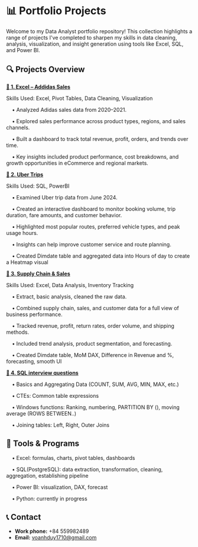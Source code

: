 # 📊 Portfolio Projects

Welcome to my Data Analyst portfolio repository!
This collection highlights a range of projects I've completed to sharpen my skills in data cleaning, analysis, visualization, and insight generation using tools like Excel, SQL, and Power BI.

## 🔍 Projects Overview

[**📁 1. Excel – Addidas Sales**](https://github.com/voanhduy1710/Portfolio_projects/blob/main/1.%20Excel%20-%20Addidas%20Sales/1.%20Excel%20-%20Addidas%20Sales%20Dashboard.png?raw=true)

Skills Used: Excel, Pivot Tables, Data Cleaning, Visualization

&nbsp;&nbsp;&nbsp;&nbsp;• Analyzed Adidas sales data from 2020–2021.

&nbsp;&nbsp;&nbsp;&nbsp;• Explored sales performance across product types, regions, and sales channels.

&nbsp;&nbsp;&nbsp;&nbsp;• Built a dashboard to track total revenue, profit, orders, and trends over time.

&nbsp;&nbsp;&nbsp;&nbsp;• Key insights included product performance, cost breakdowns, and growth opportunities in eCommerce and regional markets.

[**📁 2. Uber Trips**](https://app.powerbi.com/view?r=eyJrIjoiMWU5YWNjOGMtNzY2NC00MTk3LWIxZDEtMmNhYjIxM2Q2YjA5IiwidCI6Ijg5NjQxZWIwLWU1ZmMtNDRlYi05MWRiLTc4ZDI5YmFkMTc3OCIsImMiOjEwfQ%3D%3D&pageName=e26fe47c30d523a8e80b)

Skills Used: SQL, PowerBI

&nbsp;&nbsp;&nbsp;&nbsp;• Examined Uber trip data from June 2024.

&nbsp;&nbsp;&nbsp;&nbsp;• Created an interactive dashboard to monitor booking volume, trip duration, fare amounts, and customer behavior.

&nbsp;&nbsp;&nbsp;&nbsp;• Highlighted most popular routes, preferred vehicle types, and peak usage hours.

&nbsp;&nbsp;&nbsp;&nbsp;• Insights can help improve customer service and route planning.

&nbsp;&nbsp;&nbsp;&nbsp;• Created Dimdate table and aggregated data into Hours of day to create a Heatmap visual
    
[**📁 3. Supply Chain & Sales**](https://app.powerbi.com/view?r=eyJrIjoiMTg5YmZkZGUtMDVkOC00MDg4LTg4NmItOGMwZGM5YTRmZjZiIiwidCI6Ijg5NjQxZWIwLWU1ZmMtNDRlYi05MWRiLTc4ZDI5YmFkMTc3OCIsImMiOjEwfQ%3D%3D&pageName=62a7d95ec01d5533424c)

Skills Used: Excel, Data Analysis, Inventory Tracking

&nbsp;&nbsp;&nbsp;&nbsp;• Extract, basic analysis, cleaned the raw data.

&nbsp;&nbsp;&nbsp;&nbsp;• Combined supply chain, sales, and customer data for a full view of business performance.

&nbsp;&nbsp;&nbsp;&nbsp;• Tracked revenue, profit, return rates, order volume, and shipping methods.

&nbsp;&nbsp;&nbsp;&nbsp;• Included trend analysis, product segmentation, and forecasting.

&nbsp;&nbsp;&nbsp;&nbsp;• Created Dimdate table, MoM DAX, Difference in Revenue and %, forecasting, smooth UI

[**📁 4. SQL interview questions**](https://github.com/voanhduy1710/Portfolio_projects/blob/main/4.%20SQL_questions.md)

&nbsp;&nbsp;&nbsp;&nbsp;• Basics and Aggregating Data (COUNT, SUM, AVG, MIN, MAX, etc.)

&nbsp;&nbsp;&nbsp;&nbsp;• CTEs: Common table expressions 

&nbsp;&nbsp;&nbsp;&nbsp;• Windows functions: Ranking, numbering, PARTITION BY (), moving average (ROWS BETWEEN..)

&nbsp;&nbsp;&nbsp;&nbsp;• Joining tables: Left, Right, Outer Joins
    
## 🧰 Tools & Programs

&nbsp;&nbsp;&nbsp;&nbsp;• Excel: formulas, charts, pivot tables, dashboards

&nbsp;&nbsp;&nbsp;&nbsp;• SQL(PostgreSQL): data extraction, transformation, cleaning, aggregation, establishing pipeline

&nbsp;&nbsp;&nbsp;&nbsp;• Power BI: visualization, DAX, forecast

&nbsp;&nbsp;&nbsp;&nbsp;• Python: currently in progress

## 📞 Contact

- **Work phone:** +84 559982489
- **Email:** voanhduy1710@gmail.com
